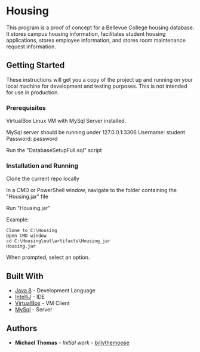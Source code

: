 # Housing

This program is a proof of concept for a Bellevue College housing database. It stores campus housing information, facilitates student housing applications, stores employee information, and stores room maintenance request information. 

## Getting Started

These instructions will get you a copy of the project up and running on your local machine for development and testing purposes. This is not intended for use in production. 

### Prerequisites

VirtualBox Linux VM with MySql Server installed.

MySql server should be running under 127.0.0.1:3306
Username: student
Password: password

Run the "DatabaseSetupFull.sql" script

### Installation and Running

Clone the current repo locally

In a CMD or PowerShell window, navigate to the folder containing the "Housing.jar" file

Run "Housing.jar"

Example:
```
Clone to C:\Housing
Open CMD window
cd C:\Housing\out\artifacts\Housing_jar
Housing.jar
```

When prompted, select an option.


## Built With

* [Java 8](https://www.oracle.com/technetwork/java/javase/overview/java8-2100321.html) - Development Language
* [IntelliJ](https://www.jetbrains.com/idea/download/#section=windows) - IDE
* [VirtualBox](https://www.virtualbox.org/) - VM Client
* [MySql](https://www.mysql.com/) - Server

## Authors

* **Michael Thomas** - *Initial work* - [billythemoose](https://github.com/billythemoose)
